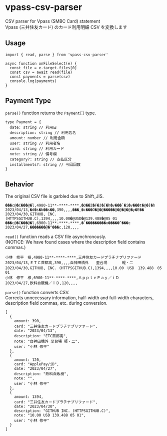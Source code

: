 # vpass-csv-parser

CSV parser for Vpass (SMBC Card) statement  
Vpass (三井住友カード) のカード利用明細 CSV を変換します

## Usage

```
import { read, parse } from 'vpass-csv-parser'

async function onFileSelect(e) {
  const file = e.target.files[0]
  const csv = await read(file)
  const payments = parse(csv)
  console.log(payments)
}
```

## Payment Type

`parse()` function returns the `Payment[]` type.

```
type Payment = {
  date: string // 利用日
  description: string // 利用店名
  amount: number // 利用金額
  user: string // 利用者名
  card: string // 利用カード
  note: string // 備考欄
  category?: string // 支払区分
  installments?: string // 今回回数
}
```

## Behavior

The original CSV file is garbled due to Shift_JIS.

```
���с@�C���@�l,4980-11**-****-****,�O��Z�F�J�[�h�v���`�i�v���t�@�[�h
2023/04/13,�d�s�b��s��,390,,,,���_�c���O�@�@�����@�@�@�@�y�E��
2023/04/30,GITHUB, INC. (HTTPSGITHUB.C),1394,,,,10.00�@USD�@139.488�@05 01
���с@�C���@�l,6900-11**-****-****,�`���������o�����^���c
2023/04/27,�������̋@�^���c,120,,,,
```

`read()` function reads a CSV file asynchronously.  
(NOTICE: We have found cases where the description field contains commas.)

```
小林　修平　様,4980-11**-****-****,三井住友カードプラチナプリファード
2023/04/13,ＥＴＣ首都高,390,,,,自神田橋外　　至台場　　　　軽・二
2023/04/30,GITHUB, INC. (HTTPSGITHUB.C),1394,,,,10.00　USD　139.488　05 01
小林　修平　様,6900-11**-****-****,ＡｐｐｌｅＰａｙ／ｉＤ
2023/04/27,飲料自販機／ｉＤ,120,,,,
```

`parse()` function converts CSV.  
Corrects unnecessary information, half-width and full-width characters, description field commas, etc. during conversion.

```
[
  {
    amount: 390,
    card: "三井住友カードプラチナプリファード",
    date: "2023/04/13",
    description: "ETC首都高",
    note: "自神田橋外 至台場 軽・二",
    user: "小林 修平"
  },
  {
    amount: 120,
    card: "ApplePay/iD",
    date: "2023/04/27",
    description: "飲料自販機",
    note: "",
    user: "小林 修平"
  },
  {
    amount: 1394,
    card: "三井住友カードプラチナプリファード",
    date: "2023/04/30",
    description: "GITHUB INC. (HTTPSGITHUB.C)",
    note: "10.00 USD 139.488 05 01",
    user: "小林 修平"
  }
]
```
